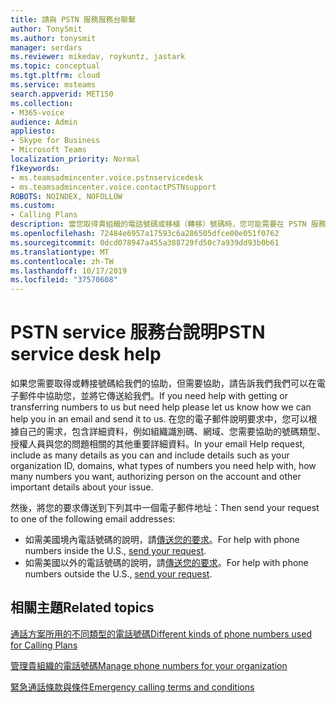 ```yaml
---
title: 請與 PSTN 服務服務台聯繫
author: TonySmit
ms.author: tonysmit
manager: serdars
ms.reviewer: mikedav, roykuntz, jastark
ms.topic: conceptual
ms.tgt.pltfrm: cloud
ms.service: msteams
search.appverid: MET150
ms.collection:
- M365-voice
audience: Admin
appliesto:
- Skype for Business
- Microsoft Teams
localization_priority: Normal
f1keywords:
- ms.teamsadmincenter.voice.pstnservicedesk
- ms.teamsadmincenter.voice.contactPSTNsupport
ROBOTS: NOINDEX, NOFOLLOW
ms.custom:
- Calling Plans
description: 當您取得貴組織的電話號碼或移植（轉移）號碼時，您可能需要在 PSTN 服務台取得說明和支援。
ms.openlocfilehash: 72484e6957a17593c6a286505dfce00e051f0762
ms.sourcegitcommit: 0dcd078947a455a388729fd50c7a939dd93b0b61
ms.translationtype: MT
ms.contentlocale: zh-TW
ms.lasthandoff: 10/17/2019
ms.locfileid: "37570608"
---
```

# <a name="pstn-service-desk-help"></a><span data-ttu-id="96a06-103">PSTN service 服務台說明</span><span class="sxs-lookup"><span data-stu-id="96a06-103">PSTN service desk help</span></span>

<span data-ttu-id="96a06-104">如果您需要取得或轉接號碼給我們的協助，但需要協助，請告訴我們我們可以在電子郵件中協助您，並將它傳送給我們。</span><span class="sxs-lookup"><span data-stu-id="96a06-104">If you need help with getting or transferring numbers to us but need help please let us know how we can help you in an email and send it to us.</span></span> <span data-ttu-id="96a06-105">在您的電子郵件說明要求中，您可以根據自己的需求，包含詳細資料，例如組織識別碼、網域、您需要協助的號碼類型、授權人員與您的問題相關的其他重要詳細資料。</span><span class="sxs-lookup"><span data-stu-id="96a06-105">In your email Help request, include as many details as you can and include details such as your organization ID, domains, what types of numbers you need help with, how many numbers you want, authorizing person on the account and other important details about your issue.</span></span>

<span data-ttu-id="96a06-106">然後，將您的要求傳送到下列其中一個電子郵件地址：</span><span class="sxs-lookup"><span data-stu-id="96a06-106">Then send your request to one of the following email addresses:</span></span>

- <span data-ttu-id="96a06-107">如需美國境內電話號碼的說明，請[傳送您的要求](mailto:ptn@microsoft.com)。</span><span class="sxs-lookup"><span data-stu-id="96a06-107">For help with phone numbers inside the U.S., [send your request](mailto:ptn@microsoft.com).</span></span>
- <span data-ttu-id="96a06-108">如需美國以外的電話號碼的說明，請[傳送您的要求](mailto:ptneu@microsoft.com)。</span><span class="sxs-lookup"><span data-stu-id="96a06-108">For help with phone numbers outside the U.S., [send your request](mailto:ptneu@microsoft.com).</span></span>

## <a name="related-topics"></a><span data-ttu-id="96a06-109">相關主題</span><span class="sxs-lookup"><span data-stu-id="96a06-109">Related topics</span></span>

[<span data-ttu-id="96a06-110">通話方案所用的不同類型的電話號碼</span><span class="sxs-lookup"><span data-stu-id="96a06-110">Different kinds of phone numbers used for Calling Plans</span></span>](../different-kinds-of-phone-numbers-used-for-calling-plans.md)

[<span data-ttu-id="96a06-111">管理貴組織的電話號碼</span><span class="sxs-lookup"><span data-stu-id="96a06-111">Manage phone numbers for your organization</span></span>](manage-phone-numbers-for-your-organization.md)

[<span data-ttu-id="96a06-112">緊急通話條款與條件</span><span class="sxs-lookup"><span data-stu-id="96a06-112">Emergency calling terms and conditions</span></span>](../emergency-calling-terms-and-conditions.md)
  